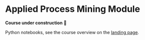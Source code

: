 # Applied Process Mining Module

**Course under construction** 🚧

Python notebooks, see the course overview on the [landing page](../).